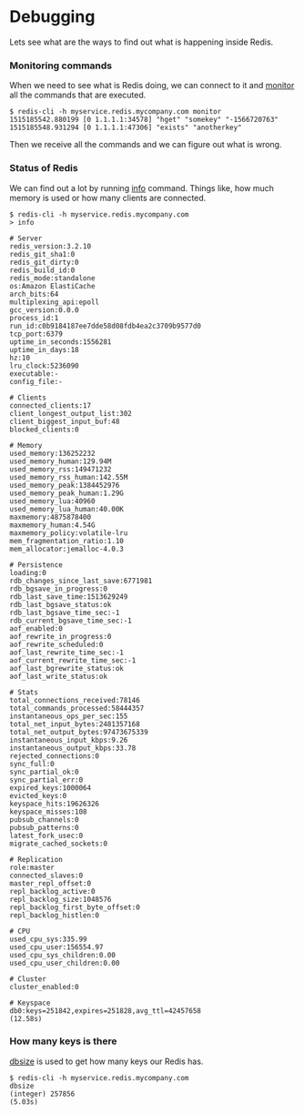 # Debugging

Lets see what are the ways to find out what is happening inside Redis.

### Monitoring commands

When we need to see what is Redis doing, we can connect to it and [monitor](https://redis.io/commands/monitor) all the commands that are executed.

```
$ redis-cli -h myservice.redis.mycompany.com monitor
1515185542.880199 [0 1.1.1.1:34578] "hget" "somekey" "-1566720763"
1515185548.931294 [0 1.1.1.1:47306] "exists" "anotherkey"
```

Then we receive all the commands and we can figure out what is wrong.

### Status of Redis

We can find out a lot by running [info](https://redis.io/commands/info) command. Things like, how much memory is used or how many clients are connected.

```
$ redis-cli -h myservice.redis.mycompany.com
> info

# Server
redis_version:3.2.10
redis_git_sha1:0
redis_git_dirty:0
redis_build_id:0
redis_mode:standalone
os:Amazon ElastiCache
arch_bits:64
multiplexing_api:epoll
gcc_version:0.0.0
process_id:1
run_id:c0b9184187ee7dde58d08fdb4ea2c3709b9577d0
tcp_port:6379
uptime_in_seconds:1556281
uptime_in_days:18
hz:10
lru_clock:5236090
executable:-
config_file:-

# Clients
connected_clients:17
client_longest_output_list:302
client_biggest_input_buf:48
blocked_clients:0

# Memory
used_memory:136252232
used_memory_human:129.94M
used_memory_rss:149471232
used_memory_rss_human:142.55M
used_memory_peak:1384452976
used_memory_peak_human:1.29G
used_memory_lua:40960
used_memory_lua_human:40.00K
maxmemory:4875878400
maxmemory_human:4.54G
maxmemory_policy:volatile-lru
mem_fragmentation_ratio:1.10
mem_allocator:jemalloc-4.0.3

# Persistence
loading:0
rdb_changes_since_last_save:6771981
rdb_bgsave_in_progress:0
rdb_last_save_time:1513629249
rdb_last_bgsave_status:ok
rdb_last_bgsave_time_sec:-1
rdb_current_bgsave_time_sec:-1
aof_enabled:0
aof_rewrite_in_progress:0
aof_rewrite_scheduled:0
aof_last_rewrite_time_sec:-1
aof_current_rewrite_time_sec:-1
aof_last_bgrewrite_status:ok
aof_last_write_status:ok

# Stats
total_connections_received:78146
total_commands_processed:58444357
instantaneous_ops_per_sec:155
total_net_input_bytes:2481357168
total_net_output_bytes:97473675339
instantaneous_input_kbps:9.26
instantaneous_output_kbps:33.78
rejected_connections:0
sync_full:0
sync_partial_ok:0
sync_partial_err:0
expired_keys:1000064
evicted_keys:0
keyspace_hits:19626326
keyspace_misses:108
pubsub_channels:0
pubsub_patterns:0
latest_fork_usec:0
migrate_cached_sockets:0

# Replication
role:master
connected_slaves:0
master_repl_offset:0
repl_backlog_active:0
repl_backlog_size:1048576
repl_backlog_first_byte_offset:0
repl_backlog_histlen:0

# CPU
used_cpu_sys:335.99
used_cpu_user:156554.97
used_cpu_sys_children:0.00
used_cpu_user_children:0.00

# Cluster
cluster_enabled:0

# Keyspace
db0:keys=251842,expires=251828,avg_ttl=42457658
(12.58s)
```

### How many keys is there

[dbsize](https://redis.io/commands/dbsize) is used to get how many keys our Redis has. 

```
$ redis-cli -h myservice.redis.mycompany.com
dbsize
(integer) 257856
(5.03s)
```




